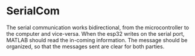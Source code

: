 # SerialCom
The serial communication works bidirectional, from the microcontroller to the computer and vice-versa.
When the esp32 writes on the serial port, MATLAB should read the in-coming information. The message should be organized, so that the messages sent are clear for both parties. 
